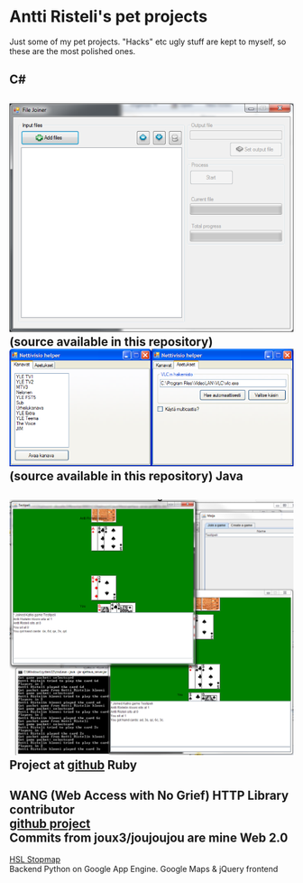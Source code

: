 Antti Risteli's pet projects
============================

Just some of my pet projects. "Hacks" etc ugly stuff are kept to myself,
so these are the most polished ones.

C#
--
![ ](https://github.com/joux3/pet_projects/raw/master/csharp_filejoiner.png)  
(source available in this repository)  
![ ](https://github.com/joux3/pet_projects/raw/master/csharp_nettivisiohelper.png)  
(source available in this repository)
Java
----
![ ](https://github.com/joux3/pet_projects/raw/master/java_cardgame.png)  
Project at [github](https://github.com/joux3/cardgame)
Ruby
----
WANG (Web Access with No Grief) HTTP Library contributor  
[github project](https://github.com/kamu/wang)  
Commits from joux3/joujoujou are mine
Web 2.0
-------
[HSL Stopmap](http://hsl-stopmap.appspot.com/)  
Backend Python on Google App Engine. Google Maps & jQuery frontend
